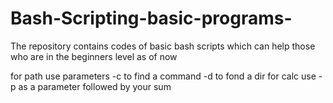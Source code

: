 # Bash-Scripting-basic-programs-
The repository contains codes of basic bash scripts which can help those who are in the beginners level as of now 


for path use parameters -c to find a command -d to fond a dir 
for calc use -p as a parameter followed by your sum
